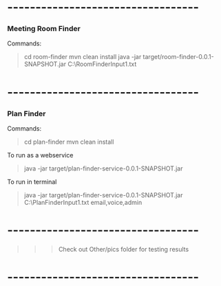 # ---------------------------------- #
### Meeting Room Finder ###

Commands:
> cd room-finder
> mvn clean install
> java -jar target/room-finder-0.0.1-SNAPSHOT.jar C:\RoomFinderInput1.txt

# ---------------------------------- #
### Plan Finder ###

Commands:
> cd plan-finder
> mvn clean install

To run as a webservice
> java -jar target/plan-finder-service-0.0.1-SNAPSHOT.jar

To run in terminal
> java -jar target/plan-finder-service-0.0.1-SNAPSHOT.jar C:\PlanFinderInput1.txt email,voice,admin

# ---------------------------------- #

>>> Check out Other/pics folder for testing results

# ---------------------------------- #

